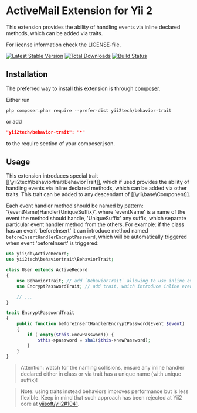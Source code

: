 ActiveMail Extension for Yii 2
==============================

This extension provides the ability of handling events via inline declared methods, which can be
added via traits.

For license information check the [LICENSE](LICENSE.md)-file.

[![Latest Stable Version](https://poser.pugx.org/yii2tech/behavior-trait/v/stable.png)](https://packagist.org/packages/yii2tech/behavior-trait)
[![Total Downloads](https://poser.pugx.org/yii2tech/behavior-trait/downloads.png)](https://packagist.org/packages/yii2tech/behavior-trait)
[![Build Status](https://travis-ci.org/yii2tech/behavior-trait.svg?branch=master)](https://travis-ci.org/yii2tech/behavior-trait)


Installation
------------

The preferred way to install this extension is through [composer](http://getcomposer.org/download/).

Either run

```
php composer.phar require --prefer-dist yii2tech/behavior-trait
```

or add

```json
"yii2tech/behavior-trait": "*"
```

to the require section of your composer.json.


Usage
-----

This extension introduces special trait [[\yii2tech\behaviortrait\BehaviorTrait]], which if used provides
the ability of handling events via inline declared methods, which can be added via other traits.
This trait can be added to any descendant of [[\yii\base\Component]].

Each event handler method should be named by pattern: '{eventName}Handler{UniqueSuffix}', where 'eventName' is a
name of the event the method should handle, 'UniqueSuffix' any suffix, which separate particular event handler
method from the others.
For example: if the class has an event 'beforeInsert' it can introduce method named `beforeInsertHandlerEncryptPassword`,
which will be automatically triggered when event 'beforeInsert' is triggered:

```php
use yii\db\ActiveRecord;
use yii2tech\behaviortrait\BehaviorTrait;

class User extends ActiveRecord
{
    use BehaviorTrait; // add `BehaviorTrait` allowing to use inline event handlers
    use EncryptPasswordTrait; // add trait, which introduce inline event handler

    // ...
}

trait EncryptPasswordTrait
{
    public function beforeInsertHandlerEncryptPassword(Event $event)
    {
        if (!empty($this->newPassword)) {
            $this->password = sha1($this->newPassword);
        }
    }
}
```

> Attention: watch for the naming collisions, ensure any inline handler declared either in class or via trait has
  a unique name (with unique suffix)!

> Note: using traits instead behaviors improves performance but is less flexible. Keep in mind that such approach
  has been rejected at Yii2 core at [yiisoft/yii2#1041](https://github.com/yiisoft/yii2/pull/1041).
